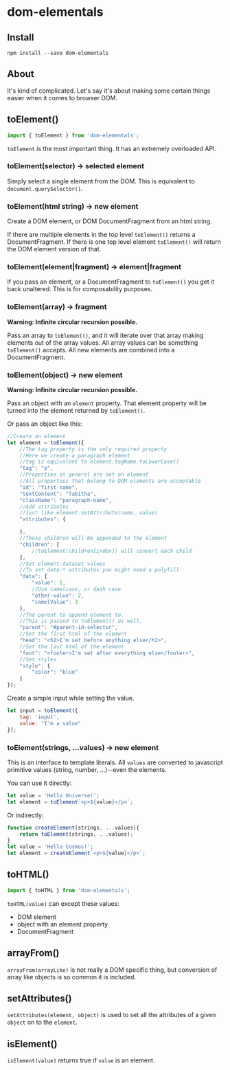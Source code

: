 dom-elementals
=============

Install
------

`npm install --save dom-elementals`

About
----

It's kind of complicated. Let's say it's about making some certain things easier when it comes to browser DOM.

toElement()
-----------

```javascript
import { toElement } from 'dom-elementals';
```

`toElement` is the most important thing. It has an extremely overloaded API.

### toElement(selector) -> selected element

Simply select a single element from the DOM. This is equivalent to `document.querySelector()`.

### toElement(html string) -> new element

Create a DOM element, or DOM DocumentFragment from an html string.

If there are multiple elements in the top level `toElement()` returns a DocumentFragment. If there is one top level element `toElement()` will return the DOM element version of that.


### toElement(element|fragment) -> element|fragment

If you pass an element, or a DocumentFragment to `toElement()` you get it back unaltered. This is for composability purposes.

### toElement(array) -> fragment

**Warning: Infinite circular recursion possible.**

Pass an array to `toElement()`, and it will iterate over that array making elements out of the array values. All array values can be something `toElement()` accepts. All new elements are combined into a DocumentFragment.


### toElement(object) -> new element

**Warning: Infinite circular recursion possible.**

Pass an object with an `element` property. That element property will be turned into the element returned by `toElement()`.

Or pass an object like this:

```javascript
//Create an element
let element = toElement({
    //The tag property is the only required property
    //Here we create a paragraph element
    //tag is equivalent to element.tagName.toLowerCase()
    "tag": "p",
    //Properties in general are set on element
    //All properties that belong to DOM elements are acceptable
    "id": "first-name",
    "textContent": "Tabitha",
    "className": "paragraph-name",
    //Add attributes
    //Just like element.setAttribute(name, value)
    "attributes": {

    },
    //These children will be appended to the element
    "children": [
        //toElement(children[index]) will convert each child
    ],
    //Set element.dataset values
    //To set data-* attributes you might need a polyfill
    "data": {
        "value": 1,
        //Use camelcase, or dash case
        "other-value": 2,
        "camelValue": 3
    },
    //The parent to append element to.
    //This is passed to toElement() as well.
    "parent": "#parent-id-selector",
    //Set the first html of the element
    "head": "<h2>I'm set before anything else</h2>",
    //Set the last html of the element
    "foot": "<footer>I'm set after everything else</footer>",
    //Set styles
    "style": {
        "color": "blue"
    }
});
```

Create a simple input while setting the value.

```javascript
let input = toElement({
    tag: 'input',
    value: "I'm a value"
});
```

### toElement(strings, ...values) -> new element

This is an interface to template literals. All `values` are converted to javascript primitive values (string, number, ...)--even the elements.

You can use it directly:

```javascript
let value = 'Hello Universe!';
let element = toElement`<p>${value}</p>`;
```

Or indirectly:

```javascript
function createElement(strings, ...values){
    return toElement(strings, ...values);
}
let value = 'Hello Cosmos!';
let element = createElement`<p>${value}</p>`;
```

toHTML()
-------

```javascript
import { toHTML } from 'dom-elementals';
```

`toHTML(value)` can except these values:

* DOM element
* object with an element property
* DocumentFragment

arrayFrom()
---------

`arrayFrom(arrayLike)` is not really a DOM specific thing, but conversion of array like objects is so common it is included.

setAttributes()
---------

`setAttributes(element, object)` is used to set all the attributes of a given `object` on to the `element`.

isElement()
---------

`isElement(value)` returns true if `value` is an element.
